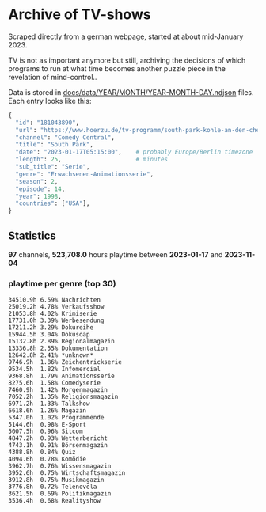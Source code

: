 # Archive of TV-shows

Scraped directly from a german webpage, started at about mid-January 2023.

TV is not as important anymore but still, archiving the decisions of which programs to run at what time
becomes another puzzle piece in the revelation of mind-control.. 

Data is stored in [docs/data/YEAR/MONTH/YEAR-MONTH-DAY.ndjson](docs/data/) files. 
Each entry looks like this:

```python
{
  "id": "181043890", 
  "url": "https://www.hoerzu.de/tv-programm/south-park-kohle-an-den-chefkoch/bid_181043890/", 
  "channel": "Comedy Central", 
  "title": "South Park", 
  "date": "2023-01-17T05:15:00",    # probably Europe/Berlin timezone 
  "length": 25,                     # minutes 
  "sub_title": "Serie", 
  "genre": "Erwachsenen-Animationsserie", 
  "season": 2, 
  "episode": 14, 
  "year": 1998, 
  "countries": ["USA"],
}
```

## Statistics

**97** channels, **523,708.0** hours playtime between **2023-01-17** and **2023-11-04**


### playtime per genre (top 30)

    34510.9h 6.59% Nachrichten
    25019.2h 4.78% Verkaufsshow
    21053.8h 4.02% Krimiserie
    17731.0h 3.39% Werbesendung
    17211.2h 3.29% Dokureihe
    15944.5h 3.04% Dokusoap
    15132.8h 2.89% Regionalmagazin
    13336.8h 2.55% Dokumentation
    12642.8h 2.41% *unknown*
    9746.9h  1.86% Zeichentrickserie
    9534.5h  1.82% Infomercial
    9368.8h  1.79% Animationsserie
    8275.6h  1.58% Comedyserie
    7460.9h  1.42% Morgenmagazin
    7052.2h  1.35% Religionsmagazin
    6971.2h  1.33% Talkshow
    6618.6h  1.26% Magazin
    5347.0h  1.02% Programmende
    5144.6h  0.98% E-Sport
    5007.5h  0.96% Sitcom
    4847.2h  0.93% Wetterbericht
    4743.1h  0.91% Börsenmagazin
    4388.8h  0.84% Quiz
    4094.6h  0.78% Komödie
    3962.7h  0.76% Wissensmagazin
    3952.6h  0.75% Wirtschaftsmagazin
    3912.8h  0.75% Musikmagazin
    3776.8h  0.72% Telenovela
    3621.5h  0.69% Politikmagazin
    3536.4h  0.68% Realityshow
